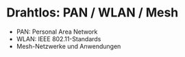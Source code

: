 # Drahtlos: PAN / WLAN / Mesh

- PAN: Personal Area Network
- WLAN: IEEE 802.11-Standards
- Mesh-Netzwerke und Anwendungen
